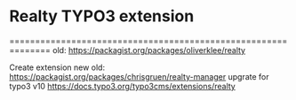 # Realty TYPO3 extension
==============================================================
old: https://packagist.org/packages/oliverklee/realty

Create extension new
old: https://packagist.org/packages/chrisgruen/realty-manager
upgrate for typo3 v10
https://docs.typo3.org/typo3cms/extensions/realty
